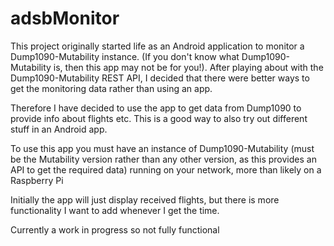 # adsbMonitor
This project originally started life as an Android application to monitor a Dump1090-Mutability instance. (If you don't know what Dump1090-Mutability is, then this app may not be for you!).  After playing about with the Dump1090-Mutability REST API, I decided that there were better ways to get the monitoring data rather than using an app.

Therefore I have decided to use the app to get data from Dump1090 to provide info about flights etc.  This is a good way to also try out different stuff in an Android app.

To use this app you must have an instance of Dump1090-Mutability (must be the Mutability version rather than any other version, as this provides an API to get the required data) running on your network, more than likely on a Raspberry Pi 

Initially the app will just display received flights, but there is more functionality I want to add whenever I get the time.

Currently a work in progress so not fully functional

